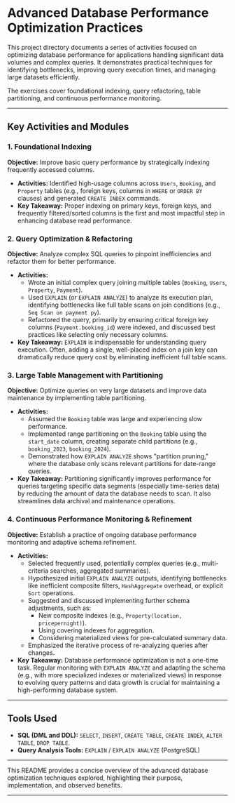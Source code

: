 # Advanced Database Performance Optimization Practices

This project directory documents a series of activities focused on optimizing database performance for applications handling significant data volumes and complex queries. It demonstrates practical techniques for identifying bottlenecks, improving query execution times, and managing large datasets efficiently.

The exercises cover foundational indexing, query refactoring, table partitioning, and continuous performance monitoring.

---

## Key Activities and Modules

### 1. Foundational Indexing

**Objective:** Improve basic query performance by strategically indexing frequently accessed columns.

* **Activities:** Identified high-usage columns across `Users`, `Booking`, and `Property` tables (e.g., foreign keys, columns in `WHERE` or `ORDER BY` clauses) and generated `CREATE INDEX` commands.
* **Key Takeaway:** Proper indexing on primary keys, foreign keys, and frequently filtered/sorted columns is the first and most impactful step in enhancing database read performance.

### 2. Query Optimization & Refactoring

**Objective:** Analyze complex SQL queries to pinpoint inefficiencies and refactor them for better performance.

* **Activities:**
    * Wrote an initial complex query joining multiple tables (`Booking`, `Users`, `Property`, `Payment`).
    * Used `EXPLAIN` (or `EXPLAIN ANALYZE`) to analyze its execution plan, identifying bottlenecks like full table scans on join conditions (e.g., `Seq Scan on payment py`).
    * Refactored the query, primarily by ensuring critical foreign key columns (`Payment.booking_id`) were indexed, and discussed best practices like selecting only necessary columns.
* **Key Takeaway:** `EXPLAIN` is indispensable for understanding query execution. Often, adding a single, well-placed index on a join key can dramatically reduce query cost by eliminating inefficient full table scans.

### 3. Large Table Management with Partitioning

**Objective:** Optimize queries on very large datasets and improve data maintenance by implementing table partitioning.

* **Activities:**
    * Assumed the `Booking` table was large and experiencing slow performance.
    * Implemented range partitioning on the `Booking` table using the `start_date` column, creating separate child partitions (e.g., `booking_2023`, `booking_2024`).
    * Demonstrated how `EXPLAIN ANALYZE` shows "partition pruning," where the database only scans relevant partitions for date-range queries.
* **Key Takeaway:** Partitioning significantly improves performance for queries targeting specific data segments (especially time-series data) by reducing the amount of data the database needs to scan. It also streamlines data archival and maintenance operations.

### 4. Continuous Performance Monitoring & Refinement

**Objective:** Establish a practice of ongoing database performance monitoring and adaptive schema refinement.

* **Activities:**
    * Selected frequently used, potentially complex queries (e.g., multi-criteria searches, aggregated summaries).
    * Hypothesized initial `EXPLAIN ANALYZE` outputs, identifying bottlenecks like inefficient composite filters, `HashAggregate` overhead, or explicit `Sort` operations.
    * Suggested and discussed implementing further schema adjustments, such as:
        * New composite indexes (e.g., `Property(location, pricepernight)`).
        * Using covering indexes for aggregation.
        * Considering materialized views for pre-calculated summary data.
    * Emphasized the iterative process of re-analyzing queries after changes.
* **Key Takeaway:** Database performance optimization is not a one-time task. Regular monitoring with `EXPLAIN ANALYZE` and adapting the schema (e.g., with more specialized indexes or materialized views) in response to evolving query patterns and data growth is crucial for maintaining a high-performing database system.

---

## Tools Used

* **SQL (DML and DDL):** `SELECT`, `INSERT`, `CREATE TABLE`, `CREATE INDEX`, `ALTER TABLE`, `DROP TABLE`.
* **Query Analysis Tools:** `EXPLAIN` / `EXPLAIN ANALYZE` (PostgreSQL)
---

This README provides a concise overview of the advanced database optimization techniques explored, highlighting their purpose, implementation, and observed benefits.

---